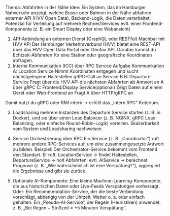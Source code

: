 Thema: Abfahrten in der Nähe
Idee: Ein System, das im Hamburger Nahverkehr anzeigt, welche Busse oder Bahnen in der Nähe abfahren.
externer  API (HVV Open Data),
Backend-Logik, die Daten verarbeitet,
Potenzial für Verteilung auf mehrere Rechner/Services
evtl. einer Frontend-Komponente (z. B. ein Smart Display oder eine Webansicht)
1. API-Anbindung an externen Dienst (GraphQL oder RESTful)
Machbar mit HVV API
Der Hamburger Verkehrsverbund (HVV) bietet eine REST-API über das HVV Open Data Portal oder Geofox API.
Darüber kannst du Echtzeit-Abfahrten für eine Station oder geografische Koordinaten abfragen.
2. Interne Kommunikation (ICC) über RPC
Service
Aufgabe
Kommunikation
A: Location Service
Nimmt Koordinaten entgegen und sucht nächstgelegene Haltestellen
gRPC-Call an Service B
B: Departure Service
Fragt über die HVV API die nächsten Abfahrten ab
Antwort an A über gRPC
C: Frontend/Display Service(optional)
Zeigt Daten auf einem Gerät oder Web-Frontend an
Fragt A über HTTP/gRPC an

Damit nutzt du gRPC oder RMI intern → erfüllt das „Intern RPC“ Kriterium.

3. Loadsharing
mehrere Instanzen des Departure Service starten (z. B. in Docker),
und sie über einen Load Balancer (z. B. NGINX, gRPC Load Balancing, oder einfache Round-Robin-Logik) verteilen.
Skalierbarkeit vom System und Loadsharing nachweisen.

4. Service Orchestrierung über RPC
Ein Service (z. B. „Coordinator“) ruft mehrere andere RPC-Services auf, um eine zusammengesetzte Antwort zu bilden.
Beispiel:
Der Orchestrator-Service bekommt vom Frontend den Standort.
Er ruft:
LocationService → findet Haltestellen,
DepartureService → holt Abfahrten,
evtl. AIService → berechnet Prognose (z. B. „Wie wahrscheinlich ist eine Verspätung?“),
aggregiert die Ergebnisse und gibt sie zurück.

5. Optionale AI-Komponente:
Eine kleine Machine-Learning-Komponente, die aus historischen Daten oder Live-Feeds Verspätungen vorhersagt.
Oder: Ein Recommendation-Service, der die beste Verbindung vorschlägt, abhängig von der Uhrzeit, Wetter o. ä.
oder einfach gehalten:
Ein „Pseudo-AI-Service“, der Regeln (Heuristiken) anwendet, z. B. „Bei Regen + Stoßzeit = +5 Minuten Verspätung“.
